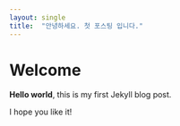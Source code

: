```yaml
---
layout: single
title:  "안녕하세요. 첫 포스팅 입니다."
---
```


# Welcome

**Hello world**, this is my first Jekyll blog post.

I hope you like it!
